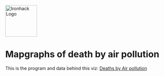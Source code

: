 <img src="https://bit.ly/2VnXWr2" alt="Ironhack Logo" width="100"/>

# Mapgraphs of death by air pollution

This is the program and data behind this viz: [Deaths by Air pollution](https://public.tableau.com/app/profile/angel6710/viz/MapgraphsofDeathsbyAirPollution/FrontPage)
